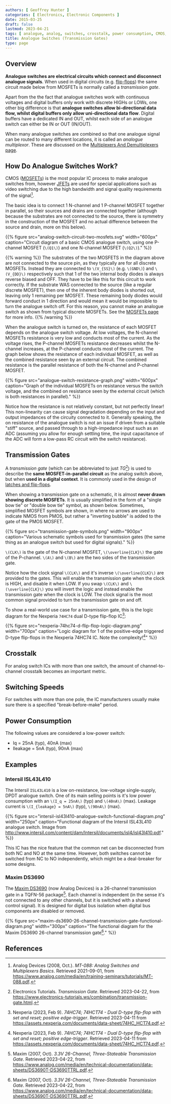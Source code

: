 ```yaml
---
authors: [ Geoffrey Hunter ]
categories: [ Electronics, Electronic Components ]
date: 2015-03-25
draft: false
lastmod: 2023-04-21
tags: [ analogue, analog, switches, crosstalk, power consumption, CMOS, MOSFETs, ADC, resistance, substrate, transmission gates, TGs, flip-flops, latches, I2C ]
title: Analogue Switches (Transmission Gates)
type: page
---
```


## Overview

**Analogue switches are electrical circuits which connect and disconnect analogue signals**. When used in digital circuits (e.g. [flip-flops](/electronics/circuit-design/digital-logic/latches-and-flip-flops/)) the same circuit made below from MOSFETs is normally called a _transmission gate_.

Apart from the the fact that analogue switches work with continuous voltages and digital buffers only work with discrete HIGHs or LOWs, one other big difference is that **analogue switches allow bi-directional data flow, whilst digital buffers only allow uni-directional data flow**. Digital buffers have a dedicated IN and OUT, whilst each side of an analogue switch can either be IN or OUT (IN/OUT).

When many analogue switches are combined so that one analogue signal can be routed to many different locations, it is called an _analogue multiplexor_. These are discussed on the [Multiplexers And Demultiplexers page](/electronics/components/multiplexers-and-demultiplexers/).

## How Do Analogue Switches Work?

CMOS ([MOSFETs](/electronics/components/transistors/mosfets/)) is the most popular IC process to make analogue switches from, however [JFETs](/electronics/components/transistors/junction-gate-field-effect-transistor-jfets/) are used for special applications such as video switching due to the high bandwidth and signal quality requirements of the signal[^bib-ad-analog-switch-multiplexers-basics].

The basic idea is to connect 1 N-channel and 1 P-channel MOSFET together in parallel, so their sources and drains are connected together (although because the substrates are not connected to the source, there is symmetry in the construction of the MOSFET and no actual difference between the source and drain, more on this below).

{{% figure src="analog-switch-circuit-two-mosfets.svg" width="600px" caption="Circuit diagram of a basic CMOS analogue switch, using one P-channel MOSFET (`\(Q1\)`) and one N-channel MOSFET (`\(Q2\)`)." %}}

{{% warning %}}
The substrates of the two MOSFETS in the diagram above are not connected to the source pin, as they typically are for all discrete MOSFETs. Instead they are connected to `\(V_{SS}\)` (e.g. `\(GND\)`) and `\(V_{DD}\)` respectively such that 1 of the two internal body diodes is always reverse biased and OFF. They have to be like this for this circuit to work correctly. If the substrate WAS connected to the source (like a regular discrete MOSFET), then one of the inherent body diodes is shorted out, leaving only 1 remaining per MOSFET. These remaining body diodes would forward conduct in 1 direction and would mean it would be impossible to turn the analogue switch off. For this reason, you cannot make an analogue switch as shown from typical discrete MOSFETs. See the [MOSFETs page](/electronics/components/transistors/mosfets/#_the_substrate_body_connection) for more info.
{{% /warning %}}

When the analogue switch is turned on, the resistance of each MOSFET depends on the analogue switch voltage. At low voltages, the N-channel MOSFETs resistance is very low and conducts most of the current. As the voltage rises, the P-channel MOSFETs resistance decreases whilst the N-channel increases, at the P-channel conducts most of the current. The graph below shows the resistance of each individual MOSFET, as well as the combined resistance seen by an external circuit. The combined resistance is the parallel resistance of both the N-channel and P-channel MOSFET.

{{% figure src="analogue-switch-resistance-graph.png" width="600px" caption="Graph of the individual MOSFETs on resistance versus the switch voltage, and the combined on resistance seen by the external circuit (which is both resistances in parallel)." %}}

Notice how the resistance is not relatively constant, but not perfectly linear! This non-linearity can cause signal degradation depending on the input and output impedances of the circuity connected to it. Generally speaking, the on resistance of the analogue switch is not an issue if driven from a suitable "stiff" source, and passed through to a high-impedance input such as an ADC (assuming you allow for enough settling time, the input capacitance of the ADC will form a low-pass RC circuit with the switch resistance). 

## Transmission Gates

A _transmission gate_ (which can be abbreviated to just _TG_[^bib-electronics-tutorials-transmission-gate]) is used to describe the **same MOSFET-in-parallel circuit** as the analog switch above, but when **used in a digital context**. It is commonly used in the design of [latches and flip-flops](/electronics/circuit-design/digital-logic/latches-and-flip-flops/).

When showing a transmission gate on a schematic, it is almost **never drawn showing discrete MOSFETs**. It is usually simplified in the form of a "single bow tie" or "double bow tie" symbol, as shown below. Sometimes, simplified MOSFET symbols are shown, in where no arrows are used to indicate NMOS from PMOS, but rather a "inverting bubble" is added to the gate of the PMOS MOSFET. 

{{% figure src="transmission-gate-symbols.png" width="900px" caption="Various schematic symbols used for transmission gates (the same thing as an analogue switch but used for digital signals)." %}}

`\(CLK\)` is the gate of the N-channel MOSFET, `\(\overline{CLK}\)` the gate of the P-channel. `\(A\)` and `\(B\)` are the two sides of the transmission gate.

Notice how the clock signal `\(CLK\)` and it's inverse `\(\overline{CLK}\)` are provided to the gates. This will enable the transmission gate when the clock is HIGH, and disable it when LOW. If you swap `\(CLK\)` and `\(\overline{CLK}\)` you will invert the logic and instead enable the transmission gate when the clock is LOW. The clock signal is the most common signal provided to turn the transmission gate on and off. 

To show a real-world use case for a transmission gate, this is the logic diagram for the Nexperia `74HC74` dual D-type flip-flop IC[^bib-nexperia-74hc74-ds]:

{{% figure src="nexperia-74hc74-d-flip-flop-logic-diagram.png" width="700px" caption="Logic diagram for 1 of the positive-edge triggered D-type flip-flops in the Nexperia 74HC74 IC. Note the complexity![^bib-nexperia-74hc74-ds]" %}}

## Crosstalk

For analog switch ICs with more than one switch, the amount of channel-to-channel crosstalk becomes an important metric.

## Switching Speeds

For switches with more than one pole, the IC manufacturers usually make sure there is a specified "break-before-make" period.

## Power Consumption

The following values are considered a low-power switch:

* Iq = 25nA (typ), 40nA (max)
* Ileakage = 5nA (typ), 90nA (max)

## Examples

### Intersil ISL43L410

The Intersil `ISL43L410` is a low on-resistance, low-voltage single-supply, DPDT analogue switch. One of its main selling points is it's low power consumption with an `\(I_q = 25nA\)` (typ) and `\(40nA\)` (max). Leakage current is `\(I_{leakage} = 5nA\)` (typ), `\(90nA\)` (max).

{{% figure src="intersil-isl43l410-analogue-switch-functional-diagram.png" width="250px" caption="Functional diagram of the Intersil ISL43L410 analogue switch. Image from http://www.intersil.com/content/dam/Intersil/documents/isl4/isl43l410.pdf." %}}

This IC has the nice feature that the common net can be disconnected from both NC and NO at the same time. However, both switches cannot be switched from NC to NO independently, which might be a deal-breaker for some designs.

### Maxim DS3690

The [Maxim DS3690](https://www.analog.com/media/en/technical-documentation/data-sheets/DS3690T-DS3690TTRL.pdf) (now Analog Devices) is a 26-channel transmission gate in a TQFN-56 package[^bib-maxim-ds3690-ds]. Each channel is independent (in the sense it's not connected to any other channels, but it is switched with a shared control signal). It is designed for digital bus isolation when digital bus components are disabled or removed.

{{% figure src="maxim-ds3690-26-channel-transmission-gate-functional-diagram.png" width="300px" caption="The functional diagram for the Maxim DS3690 26-channel transmission gate[^bib-maxim-ds3690-ds]." %}}

## References

[^bib-ad-analog-switch-multiplexers-basics]: Analog Devices (2008, Oct.). _MT-088: Analog Switches and Multiplexers Basics_. Retrieved 2021-09-01, from https://www.analog.com/media/en/training-seminars/tutorials/MT-088.pdf.
[^bib-wikipedia-transmission-gate]: Wikipedia (2022, July 9). _Transmission gate_. Retrieved 2023-04-21, from https://en.wikipedia.org/wiki/Transmission_gate.
[^bib-nexperia-74hc74-ds]: Nexperia (2023, Feb 9). _74HC74; 74HCT74 - Dual D-type flip-flop with set and reset; positive edge-trigger_. Retrieved 2023-04-11 from https://assets.nexperia.com/documents/data-sheet/74HC_HCT74.pdf.
[^bib-electronics-tutorials-transmission-gate]: Electronics Tutorials. _Transmission Gate_. Retrieved 2023-04-22, from https://www.electronics-tutorials.ws/combination/transmission-gate.html.
[^bib-maxim-ds3690-ds]: Maxim (2007, Oct). _3.3V 26-Channel, Three-Stateable Transmission Gate_. Retrieved 2023-04-22, from https://www.analog.com/media/en/technical-documentation/data-sheets/DS3690T-DS3690TTRL.pdf.

